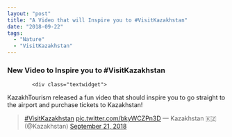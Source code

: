 ```yaml
---
layout: "post"
title: "A Video that will Inspire you to #VisitKazakhstan"
date: "2018-09-22"
tags: 
  - "Nature"
  - "VisitKazakhstan"
---
```


<div id="pl-9881"  class="panel-layout" ><div id="pg-9881-0"  class="panel-grid panel-no-style" ><div id="pgc-9881-0-0"  class="panel-grid-cell"  data-weight="1" ><div id="panel-9881-0-0-0" class="so-panel widget widget_text panel-first-child panel-last-child" data-index="0" data-style="{"background_image_attachment":false,"background_display":"tile"}" >

### New Video to Inspire you to #VisitKazakhstan
			<div class="textwidget">
KazakhTourism released a fun video that should inspire you to go straight to the airport and purchase tickets to Kazakhstan! 

> [#VisitKazakhstan](https://twitter.com/hashtag/VisitKazakhstan?src=hash&ref_src=twsrc%5Etfw) [pic.twitter.com/bkyWCZPn3D](https://t.co/bkyWCZPn3D)
> &mdash; Kazakhstan 🇰🇿 (@Kazakhstan) [September 21, 2018](https://twitter.com/Kazakhstan/status/1043051035844075520?ref_src=twsrc%5Etfw)
<script async src="/assets/images/2018-09-22-a-video-that-will-inspire-you-to-visitkazakhstan-widgets.js" charset="utf-8"></script>
</div>
		</div></div></div></div>